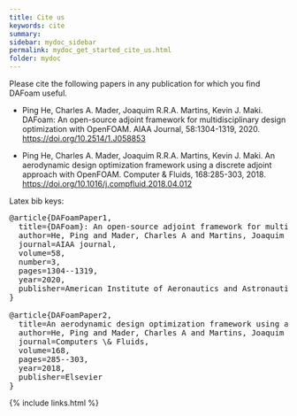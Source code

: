 ```yaml
---
title: Cite us
keywords: cite
summary: 
sidebar: mydoc_sidebar
permalink: mydoc_get_started_cite_us.html
folder: mydoc
---
```


Please cite the following papers in any publication for which you find DAFoam useful.

- Ping He, Charles A. Mader, Joaquim R.R.A. Martins, Kevin J. Maki. DAFoam: An open-source adjoint framework for multidisciplinary design optimization with OpenFOAM. AIAA Journal, 58:1304-1319, 2020. https://doi.org/10.2514/1.J058853

- Ping He, Charles A. Mader, Joaquim R.R.A. Martins, Kevin J. Maki. An aerodynamic design optimization framework using a discrete adjoint approach with OpenFOAM. Computer & Fluids, 168:285-303, 2018. https://doi.org/10.1016/j.compfluid.2018.04.012

Latex bib keys:

<pre>
@article{DAFoamPaper1,
  title={DAFoam}: An open-source adjoint framework for multidisciplinary design optimization with {OpenFOAM},
  author=He, Ping and Mader, Charles A and Martins, Joaquim RRA and Maki, Kevin J,
  journal=AIAA journal,
  volume=58,
  number=3,
  pages=1304--1319,
  year=2020,
  publisher=American Institute of Aeronautics and Astronautics
}

@article{DAFoamPaper2,
  title=An aerodynamic design optimization framework using a discrete adjoint approach with {OpenFOAM},
  author=He, Ping and Mader, Charles A and Martins, Joaquim RRA and Maki, Kevin J,
  journal=Computers \& Fluids,
  volume=168,
  pages=285--303,
  year=2018,
  publisher=Elsevier
}
</pre>


{% include links.html %}
